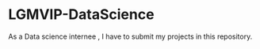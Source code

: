 # LGMVIP-DataScience
As a Data science internee , I have to submit my projects in this repository. 
